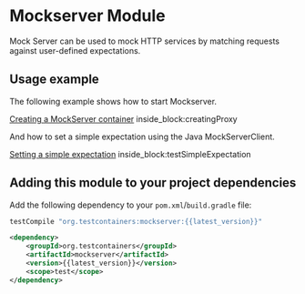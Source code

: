 # Mockserver Module

Mock Server can be used to mock HTTP services by matching requests against user-defined expectations.

## Usage example

The following example shows how to start Mockserver.

<!--codeinclude-->
[Creating a MockServer container](../../modules/mockserver/src/test/java/org/testcontainers/containers/MockServerContainerTest.java) inside_block:creatingProxy
<!--/codeinclude-->

And how to set a simple expectation using the Java MockServerClient.

<!--codeinclude-->
[Setting a simple expectation](../../modules/mockserver/src/test/java/org/testcontainers/containers/MockServerContainerTest.java) inside_block:testSimpleExpectation
<!--/codeinclude-->

## Adding this module to your project dependencies

Add the following dependency to your `pom.xml`/`build.gradle` file:

```groovy tab='Gradle'
testCompile "org.testcontainers:mockserver:{{latest_version}}"
```

```xml tab='Maven'
<dependency>
    <groupId>org.testcontainers</groupId>
    <artifactId>mockserver</artifactId>
    <version>{{latest_version}}</version>
    <scope>test</scope>
</dependency>
```


